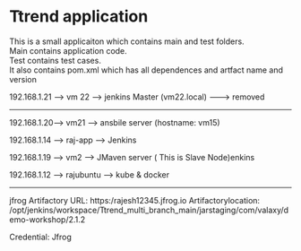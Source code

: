 # Ttrend application

This is a small applicaiton which contains main and test folders.  
Main contains application code.  
Test contains test cases.  
It also contains pom.xml which has all dependences and artfact name and version

192.168.1.21  --> vm 22 --> jenkins Master  (vm22.local) ---> removed

------------

192.168.1.20--> vm21 --> ansbile  server (hostname: vm15)

192.168.1.14 --> raj-app --> Jenkins

192.168.1.19 --> vm2 --> JMaven server ( This is Slave Node)enkins

192.168.1.12 --> rajubuntu --> kube & docker 

-----------

jfrog Artifactory URL: https:/rajesh12345.jfrog.io
Artifactorylocation: /opt/jenkins/workspace/Ttrend_multi_branch_main/jarstaging/com/valaxy/demo-workshop/2.1.2

Credential: Jfrog